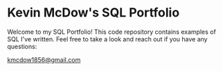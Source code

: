 # Kevin McDow's SQL Portfolio
Welcome to my SQL Portfolio! This code repository contains examples of SQL I've written. Feel free to take a look and reach out if you have any questions:

kmcdow1856@gmail.com
